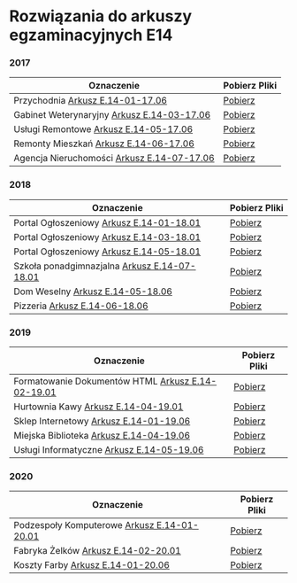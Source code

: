 # Rozwiązania do arkuszy egzaminacyjnych E14

### 2017

| Oznaczenie                                                           | Pobierz Pliki                                                                                                                |
| -------------------------------------------------------------------- | ---------------------------------------------------------------------------------------------------------------------------- |
| Przychodnia [Arkusz E.14-01-17.06](/Arkusz-E.14-01-17.06/)           | [Pobierz](https://minhaskamal.github.io/DownGit/#/home?url=https://github.com/Lohonek/szkola/tree/main/Arkusz-E.14-01-17.06) |
| Gabinet Weterynaryjny [Arkusz E.14-03-17.06](/Arkusz-E.14-03-17.06/) | [Pobierz](https://minhaskamal.github.io/DownGit/#/home?url=https://github.com/Lohonek/szkola/tree/main/Arkusz-E.14-03-17.06) |
| Usługi Remontowe [Arkusz E.14-05-17.06](/Arkusz-E.14-05-17.06/)      | [Pobierz](https://minhaskamal.github.io/DownGit/#/home?url=https://github.com/Lohonek/szkola/tree/main/Arkusz-E.14-05-17.06) |
| Remonty Mieszkań [Arkusz E.14-06-17.06](/Arkusz-E.14-06-17.06/)      | [Pobierz](https://minhaskamal.github.io/DownGit/#/home?url=https://github.com/Lohonek/szkola/tree/main/Arkusz-E.14-06-17.06) |
| Agencja Nieruchomości [Arkusz E.14-07-17.06](/Arkusz-E.14-07-17.06/) | [Pobierz](https://minhaskamal.github.io/DownGit/#/home?url=https://github.com/Lohonek/szkola/tree/main/Arkusz-E.14-07-17.06) |

### 2018

| Oznaczenie                                                             | Pobierz Pliki                                                                                                                |
| ---------------------------------------------------------------------- | ---------------------------------------------------------------------------------------------------------------------------- |
| Portal Ogłoszeniowy [Arkusz E.14-01-18.01](/Arkusz-E.14-01-18.01/)     | [Pobierz](https://minhaskamal.github.io/DownGit/#/home?url=https://github.com/Lohonek/szkola/tree/main/Arkusz-E.14-01-18.01) |
| Portal Ogłoszeniowy [Arkusz E.14-03-18.01](/Arkusz-E.14-03-18.01/)     | [Pobierz](https://minhaskamal.github.io/DownGit/#/home?url=https://github.com/Lohonek/szkola/tree/main/Arkusz-E.14-03-18.01) |
| Portal Ogłoszeniowy [Arkusz E.14-05-18.01](/Arkusz-E.14-05-18.01/)     | [Pobierz](https://minhaskamal.github.io/DownGit/#/home?url=https://github.com/Lohonek/szkola/tree/main/Arkusz-E.14-05-18.01) |
| Szkoła ponadgimnazjalna [Arkusz E.14-07-18.01](/Arkusz-E.14-07-18.01/) | [Pobierz](https://minhaskamal.github.io/DownGit/#/home?url=https://github.com/Lohonek/szkola/tree/main/Arkusz-E.14-07-18.01) |
| Dom Weselny [Arkusz E.14-05-18.06](/Arkusz-E.14-05-18.06/)             | [Pobierz](https://minhaskamal.github.io/DownGit/#/home?url=https://github.com/Lohonek/szkola/tree/main/Arkusz-E.14-05-18.06) |
| Pizzeria [Arkusz E.14-06-18.06](/Arkusz-E.14-06-18.06/)                | [Pobierz](https://minhaskamal.github.io/DownGit/#/home?url=https://github.com/Lohonek/szkola/tree/main/Arkusz-E.14-06-18.06) |

### 2019

| Oznaczenie                                                                  | Pobierz Pliki                                                                                                                |
| --------------------------------------------------------------------------- | ---------------------------------------------------------------------------------------------------------------------------- |
| Formatowanie Dokumentów HTML [Arkusz E.14-02-19.01](/Arkusz-E.14-02-19.01/) | [Pobierz](https://minhaskamal.github.io/DownGit/#/home?url=https://github.com/Lohonek/szkola/tree/main/Arkusz-E.14-02-19.01) |
| Hurtownia Kawy [Arkusz E.14-04-19.01](/Arkusz-E.14-04-19.01/)               | [Pobierz](https://minhaskamal.github.io/DownGit/#/home?url=https://github.com/Lohonek/szkola/tree/main/Arkusz-E.14-04-19.01) |
| Sklep Internetowy [Arkusz E.14-01-19.06](/Arkusz-E.14-01-19.06/)            | [Pobierz](https://minhaskamal.github.io/DownGit/#/home?url=https://github.com/Lohonek/szkola/tree/main/Arkusz-E.14-01-19.06) |
| Miejska Biblioteka [Arkusz E.14-04-19.06](/Arkusz-E.14-04-19.06/)           | [Pobierz](https://minhaskamal.github.io/DownGit/#/home?url=https://github.com/Lohonek/szkola/tree/main/Arkusz-E.14-04-19.06) |
| Usługi Informatyczne [Arkusz E.14-05-19.06](/Arkusz-E.14-05-19.06/)         | [Pobierz](https://minhaskamal.github.io/DownGit/#/home?url=https://github.com/Lohonek/szkola/tree/main/Arkusz-E.14-05-19.06) |

### 2020

| Oznaczenie                                                            | Pobierz Pliki                                                                                                                |
| --------------------------------------------------------------------- | ---------------------------------------------------------------------------------------------------------------------------- |
| Podzespoły Komputerowe [Arkusz E.14-01-20.01](/Arkusz-E.14-01-20.01/) | [Pobierz](https://minhaskamal.github.io/DownGit/#/home?url=https://github.com/Lohonek/szkola/tree/main/Arkusz-E.14-01-20.01) |
| Fabryka Żelków [Arkusz E.14-02-20.01](/Arkusz-E.14-02-20.01/)         | [Pobierz](https://minhaskamal.github.io/DownGit/#/home?url=https://github.com/Lohonek/szkola/tree/main/Arkusz-E.14-02-20.01) |
| Koszty Farby [Arkusz E.14-01-20.06](/Arkusz-E.14-01-20.06/)           | [Pobierz](https://minhaskamal.github.io/DownGit/#/home?url=https://github.com/Lohonek/szkola/tree/main/Arkusz-E.14-01-20.06) |
